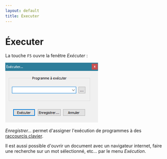 ```yaml
---
layout: default
title: Éxecuter
---
```

# Éxecuter

La touche `F5` ouvre la fenêtre *Exécuter* :

![Fenêtre exécuter.](/images/npp_exec.png)

*Enregistrer...* permet d'assigner l'exécution de programmes à des [raccourcis clavier](raccourcis-clavier.md).

Il est aussi possible d'ouvrir un document avec un navigateur internet, faire une recherche sur un mot sélectionné, etc... par le menu *Exécution*.
